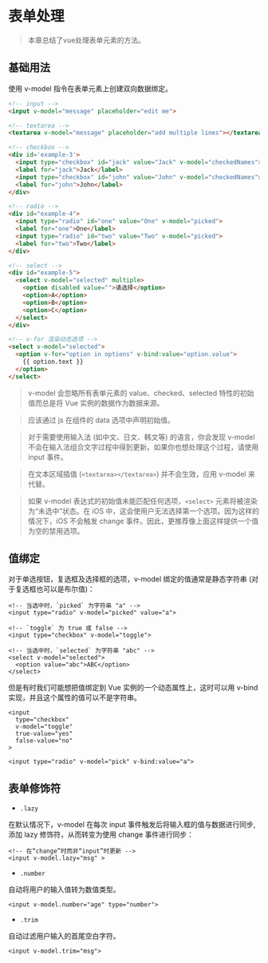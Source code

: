 # 表单处理

> 本章总结了vue处理表单元素的方法。

## 基础用法

使用 v-model 指令在表单元素上创建双向数据绑定。

```html
<!-- input -->
<input v-model="message" placeholder="edit me">

<!-- textarea -->
<textarea v-model="message" placeholder="add multiple lines"></textarea>

<!-- checkbox -->
<div id='example-3'>
  <input type="checkbox" id="jack" value="Jack" v-model="checkedNames">
  <label for="jack">Jack</label>
  <input type="checkbox" id="john" value="John" v-model="checkedNames">
  <label for="john">John</label>
</div>

<!-- radio -->
<div id="example-4">
  <input type="radio" id="one" value="One" v-model="picked">
  <label for="one">One</label>
  <input type="radio" id="two" value="Two" v-model="picked">
  <label for="two">Two</label>
</div>

<!-- select -->
<div id="example-5">
  <select v-model="selected" multiple>
    <option disabled value="">请选择</option>
    <option>A</option>
    <option>B</option>
    <option>C</option>
  </select>
</div>

<!-- v-for 渲染动态选项 -->
<select v-model="selected">
  <option v-for="option in options" v-bind:value="option.value">
    {{ option.text }}
  </option>
</select>
```

> v-model 会忽略所有表单元素的 value、checked、selected 特性的初始值而总是将 Vue 实例的数据作为数据来源。

> 应该通过 js 在组件的 data 选项中声明初始值。

> 对于需要使用输入法 (如中文、日文、韩文等) 的语言，你会发现 v-model 不会在输入法组合文字过程中得到更新。如果你也想处理这个过程，请使用 input 事件。

> 在文本区域插值 (`<textarea></textarea>`) 并不会生效，应用 v-model 来代替。

> 如果 v-model 表达式的初始值未能匹配任何选项，`<select>` 元素将被渲染为“未选中”状态。在 iOS 中，这会使用户无法选择第一个选项。因为这样的情况下，iOS 不会触发 change 事件。因此，更推荐像上面这样提供一个值为空的禁用选项。

## 值绑定

对于单选按钮，复选框及选择框的选项，v-model 绑定的值通常是静态字符串 (对于复选框也可以是布尔值)：

```vue
<!-- 当选中时，`picked` 为字符串 "a" -->
<input type="radio" v-model="picked" value="a">

<!-- `toggle` 为 true 或 false -->
<input type="checkbox" v-model="toggle">

<!-- 当选中时，`selected` 为字符串 "abc" -->
<select v-model="selected">
  <option value="abc">ABC</option>
</select>
```

但是有时我们可能想把值绑定到 Vue 实例的一个动态属性上，这时可以用 v-bind 实现，并且这个属性的值可以不是字符串。

```vue
<input
  type="checkbox"
  v-model="toggle"
  true-value="yes"
  false-value="no"
>

<input type="radio" v-model="pick" v-bind:value="a">
```

## 表单修饰符

- `.lazy`

在默认情况下，v-model 在每次 input 事件触发后将输入框的值与数据进行同步,添加 lazy 修饰符，从而转变为使用 change 事件进行同步：

```vue
<!-- 在“change”时而非“input”时更新 -->
<input v-model.lazy="msg" >
```

- `.number`

自动将用户的输入值转为数值类型。

```vue
<input v-model.number="age" type="number">
```

- `.trim`

自动过滤用户输入的首尾空白字符。

```vue
<input v-model.trim="msg">
```
